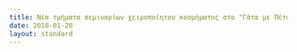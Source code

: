 ```yaml
---
title: Νέα τμήματα σεμιναρίων χειροποίητου κοσμήματος στο "Γάτα με Πέταλα" τον Φεβρουάριο!
date: 2018-01-20
layout: standard
---
```


